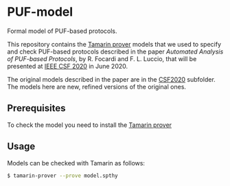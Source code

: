 # PUF-model

Formal model of PUF-based protocols.

This repository contains the [Tamarin prover](https://tamarin-prover.github.io/) models that we used to specify and check PUF-based protocols described in the paper *Automated Analysis of PUF-based Protocols*, by R. Focardi and F. L. Luccio, that will be presented at [IEEE CSF 2020](https://www.ieee-security.org/TC/CSF2020/) in June 2020.

The original models described in the paper are in the [CSF2020](https://github.com/secgroup/PUF-model/tree/master/CSF2020) subfolder. The models here are new, refined versions of the original ones.

## Prerequisites

To check the model you need to install the [Tamarin prover](https://tamarin-prover.github.io/)

## Usage

Models can be checked with Tamarin as follows:

```bash
$ tamarin-prover --prove model.spthy
```

